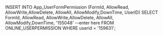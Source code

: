 INSERT INTO App_UserFormPermission (FormId, AllowRead, AllowWrite,AllowDelete, AllowAll, AllowModify,DownTime, UserID)
SELECT FormId, AllowRead, AllowWrite,AllowDelete, AllowAll, AllowModify,DownTime, '155048'    --enter here 
FROM ONLINE_USERPERMISSION
WHERE userid = '159631';
